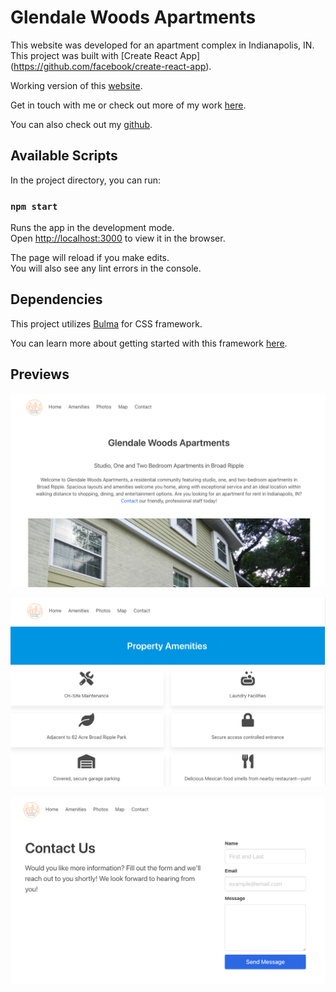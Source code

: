 # Glendale Woods Apartments

This website was developed for an apartment complex in Indianapolis, IN.  This project was built with [Create React App] (https://github.com/facebook/create-react-app).

Working version of this [website](https://glendalewoods.netlify.app/home).

Get in touch with me or check out more of my work [here](https://lanejm.com).

You can also check out my [github](https://github.com/lanejm). 

## Available Scripts

In the project directory, you can run:

### `npm start`

Runs the app in the development mode.\
Open [http://localhost:3000](http://localhost:3000) to view it in the browser.

The page will reload if you make edits.\
You will also see any lint errors in the console.

## Dependencies

This project utilizes [Bulma](https://bulma.io/) for CSS framework.

You can learn more about getting started with this framework [here](https://bulma.io/documentation/overview/start/). 

## Previews

![Screenshot](preview1.png)

![Screenshot](preview2.png)

![Screenshot](preview3.png)